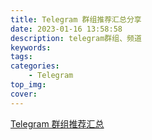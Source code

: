 ```yaml
---
title: Telegram 群组推荐汇总分享
date: 2023-01-16 13:58:58
description: telegram群组、频道
keywords:
tags:
categories:
    - Telegram
top_img:
cover:
---
```


[Telegram 群组推荐汇总](https://congcong0806.github.io/2018/04/24/Telegram/)